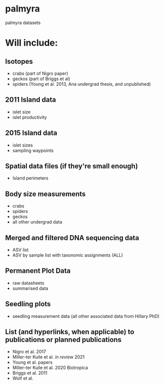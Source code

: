# palmyra
palmyra datasets

# Will include:

## Isotopes

- crabs (part of Nigro paper)
- geckos (part of Briggs et al)
- spiders (Young et al. 2013, Ana undergrad thesis, and unpublished)

## 2011 Island data

- islet size
- islet productivity

## 2015 Island data

- islet sizes
- sampling waypoints

## Spatial data files (if they're small enough)

- Island perimeters

## Body size measurements

- crabs
- spiders
- geckos
- all other undergrad data

## Merged and filtered DNA sequencing data

- ASV list
- ASV by sample list with taxonomic assignments (ALL)

## Permanent Plot Data

- raw datasheets
- summarised data

## Seedling plots

- seedling measurement data (all other associated data from Hillary PhD)

## List (and hyperlinks, when applicable) to publications or planned publications

- Nigro et al. 2017
- Miller-ter Kuile et al. *in review* 2021
- Young et al. papers
- Miller-ter Kuile et al. 2020 Biotropica
- Briggs et al. 2011
- Wolf et al. 

